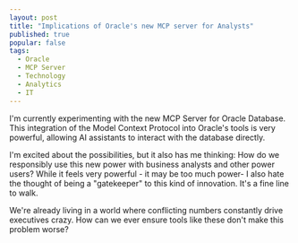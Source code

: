 ```yaml
---
layout: post
title: "Implications of Oracle's new MCP server for Analysts"
published: true
popular: false
tags:
  - Oracle
  - MCP Server 
  - Technology
  - Analytics
  - IT
---
```


I'm currently experimenting with the new MCP Server for Oracle Database. This integration of the Model Context Protocol into Oracle's tools is very powerful, allowing AI assistants to interact with the database directly.

I'm excited about the possibilities, but it also has me thinking: How do we responsibly use this new power with business analysts and other power users? While it feels very powerful - it may be too much power- I also hate the thought of being a "gatekeeper" to this kind of innovation. It's a fine line to walk.

We're already living in a world where conflicting numbers constantly drive executives crazy. How can we ever ensure tools like these don't make this problem worse?
